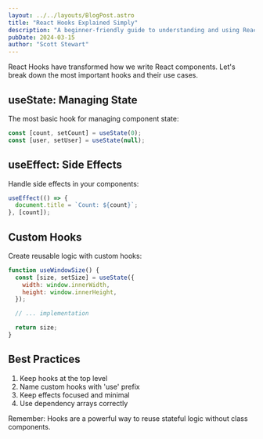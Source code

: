 ```yaml
---
layout: ../../layouts/BlogPost.astro
title: "React Hooks Explained Simply"
description: "A beginner-friendly guide to understanding and using React Hooks effectively"
pubDate: 2024-03-15
author: "Scott Stewart"
---
```


React Hooks have transformed how we write React components. Let's break down the most important hooks and their use cases.

## useState: Managing State

The most basic hook for managing component state:

```jsx
const [count, setCount] = useState(0);
const [user, setUser] = useState(null);
```

## useEffect: Side Effects

Handle side effects in your components:

```jsx
useEffect(() => {
  document.title = `Count: ${count}`;
}, [count]);
```

## Custom Hooks

Create reusable logic with custom hooks:

```jsx
function useWindowSize() {
  const [size, setSize] = useState({
    width: window.innerWidth,
    height: window.innerHeight,
  });

  // ... implementation

  return size;
}
```

## Best Practices

1. Keep hooks at the top level
2. Name custom hooks with 'use' prefix
3. Keep effects focused and minimal
4. Use dependency arrays correctly

Remember: Hooks are a powerful way to reuse stateful logic without class components.
